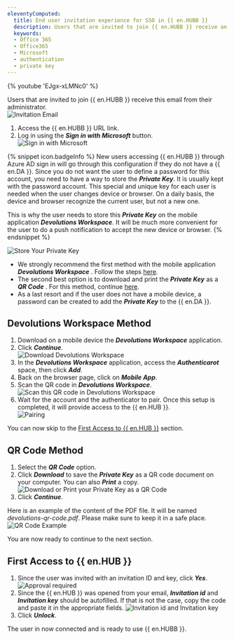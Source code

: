 ```yaml
---
eleventyComputed:
  title: End user invitation experience for SSO in {{ en.HUBB }}
  description: Users that are invited to join {{ en.HUBB }} receive an email from their administrator.
  keywords:
  - Office 365
  - Office365
  - Microsoft
  - authentication
  - private key
---
```

{% youtube 'EJgx-xLMNc0' %}  

Users that are invited to join {{ en.HUBB }} receive this email from their administrator.  
![Invitation Email](https://webdevolutions.azureedge.net/docs/en/hub/Hub4146.png) 
1. Access the {{ en.HUBB }} URL link. 
1. Log in using the ***Sign in with Microsoft*** button.  
![Sign in with Microsoft](https://webdevolutions.azureedge.net/docs/en/hub/Hub4147.png) 

{% snippet icon.badgeInfo %} 
New users accessing {{ en.HUBB }} through Azure AD sign in will go through this configuration if they do not have a {{ en.DA }}. Since you do not want the user to define a password for this account, you need to have a way to store the ***Private Key***. It is usually kept with the password account. This special and unique key for each user is needed when the user changes device or browser. On a daily basis, the device and browser recognize the current user, but not a new one.  

This is why the user needs to store this ***Private Key*** on the mobile application ***Devolutions Workspace***. It will be much more convenient for the user to do a push notification to accept the new device or browser. 
{% endsnippet %}
 
![Store Your Private Key](https://webdevolutions.azureedge.net/docs/en/hub/Hub4148.png)

* We strongly recommend the first method with the mobile application ***Devolutions Workspace*** . Follow the steps [here](#devolutions-workspace-method).  
* The second best option is to download and print the ***Private Key*** as a ***QR Code*** . For this method, continue [here](#qr-code-method).  
* As a last resort and if the user does not have a mobile device, a password can be created to add the ***Private Key*** to the {{ en.DA }}.   

## Devolutions Workspace Method 

1. Download on a mobile device the ***Devolutions Workspace*** application. 
1. Click ***Continue***.  
![Download Devolutions Workspace](https://webdevolutions.azureedge.net/docs/en/hub/Hub4150.png) 
3. In the ***Devolutions Workspace*** application, access the ***Authenticarot*** space, then click ***Add***. 
1. Back on the browser page, click on ***Mobile App***. 
1. Scan the QR code in ***Devolutions Workspace***.  
![Scan this QR code in Devolutions Workspace](https://webdevolutions.azureedge.net/docs/en/hub/Hub4151.png) 
6. Wait for the account and the authenticator to pair. Once this setup is completed, it will provide access to the {{ en.HUB }}.   
![Pairing](https://webdevolutions.azureedge.net/docs/en/hub/Hub4152.png) 

You can now skip to the [First Access to {{ en.HUB }}](#first-access-to--enphub) section. 

## QR Code Method 

1. Select the ***QR Code*** option. 
1. Click ***Download*** to save the ***Private Key*** as a QR code document on your computer. You can also ***Print*** a copy.  
![Download or Print your Private Key as a QR Code](https://webdevolutions.azureedge.net/docs/en/hub/Hub4155.png) 
1. Click ***Continue***.  

Here is an example of the content of the PDF file. It will be named *devolutions-qr-code.pdf*. Please make sure to keep it in a safe place.  
![QR Code Example](https://webdevolutions.azureedge.net/docs/en/hub/Hub4162.png) 

You are now ready to continue to the next section. 

## First Access to {{ en.HUB }} 

1. Since the user was invited with an invitation ID and key, click ***Yes***.  
![Approval required](https://webdevolutions.azureedge.net/docs/en/hub/Hub4153.png) 
1. Since the {{ en.HUB }} was opened from your email, ***Invitation id*** and ***Invitation key*** should be autofilled. If that is not the case, copy the code and paste it in the appropriate fields.
![Invitation id and Invitation key](https://webdevolutions.azureedge.net/docs/en/hub/Hub4154.png)  
1. Click ***Unlock***.  

The user in now connected and is ready to use {{ en.HUBB }}. 
